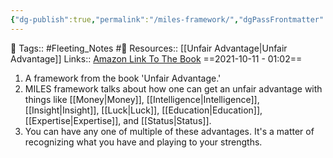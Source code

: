 ```yaml
---
{"dg-publish":true,"permalink":"/miles-framework/","dgPassFrontmatter":true,"noteIcon":"3","created":"2023-11-14T21:08:43.817+05:30","updated":"2023-12-17T22:14:22.052+05:30"}
---
```


🧶 Tags:: #Fleeting_Notes #🌱 
Resources:: [[Unfair Advantage\|Unfair Advantage]]
Links:: <a href="https://www.amazon.in/Unfair-Advantage-Startup-Success-Starts-ebook/dp/B07ND3V1ZS">Amazon Link To The Book</a>
==2021-10-11 - 01:02==

1. A framework from the book 'Unfair Advantage.'
2. MILES framework talks about how one can get an unfair advantage with things like [[Money\|Money]], [[Intelligence\|Intelligence]], [[Insight\|Insight]], [[Luck\|Luck]], [[Education\|Education]], [[Expertise\|Expertise]], and [[Status\|Status]].
3. You can have any one of multiple of these advantages. It's a matter of recognizing what you have and playing to your strengths.